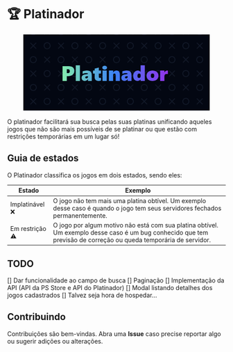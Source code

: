 # 🏆 Platinador

<p align="center">
  <img src="./src/assets/banner.png"/>
</p>

O platinador facilitará sua busca pelas suas platinas unificando aqueles jogos que não são mais possíveis de se platinar ou que estão com restrições temporárias em um lugar só!

## Guia de estados

O Platinador classifica os jogos em dois estados, sendo eles:

| Estado | Exemplo |
|--|--|
|Implatinável ❌|O jogo não tem mais uma platina obtível. Um exemplo desse caso é quando o jogo tem seus servidores fechados permanentemente.|
|Em restrição ⚠|O jogo por algum motivo não está com sua platina obtível. Um exemplo desse caso é um bug conhecido que tem previsão de correção ou queda temporária de servidor.|

## TODO
[] Dar funcionalidade ao campo de busca
[] Paginação
[] Implementação da API (API da PS Store e API do Platinador)
[] Modal listando detalhes dos jogos cadastrados
[] Talvez seja hora de hospedar...

## Contribuindo
Contribuições são bem-vindas. Abra uma **Issue** caso precise reportar algo ou sugerir adições ou alterações.